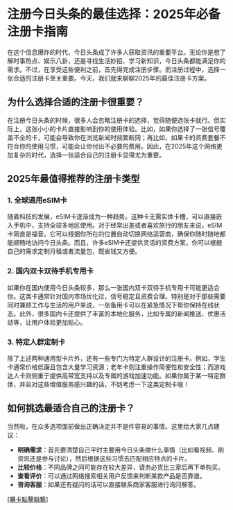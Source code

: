 # 注册今日头条的最佳选择：2025年必备注册卡指南

在这个信息爆炸的时代，今日头条成了许多人获取资讯的重要平台。无论你是想了解时事热点、娱乐八卦，还是寻找生活妙招、学习新知识，今日头条都能满足你的需求。不过，在享受这些便利之前，首先得完成注册步骤。而注册过程中，选择一张合适的注册卡至关重要。今天，我们就来聊聊2025年的最佳注册卡方案。

## 为什么选择合适的注册卡很重要？

在注册今日头条的时候，很多人会忽略注册卡的选择，觉得随便选张卡就行。但实际上，这张小小的卡片直接影响到你的使用体验。比如，如果你选择了一张信号覆盖不全的卡，可能会导致你在浏览新闻时频繁断网；再比如，如果卡的资费套餐不符合你的使用习惯，可能会让你付出不必要的费用。因此，在2025年这个网络更加复杂的时代，选择一张适合自己的注册卡显得尤为重要。

## 2025年最值得推荐的注册卡类型

### 1. 全球通用eSIM卡

随着科技的发展，eSIM卡逐渐成为一种趋势。这种卡无需实体卡槽，可以直接嵌入手机中，支持全球多地区使用。对于经常出差或者喜欢旅行的朋友来说，eSIM卡简直是福音。它可以根据你所在的位置自动切换网络运营商，确保你随时随地都能顺畅地访问今日头条。而且，许多eSIM卡还提供灵活的资费方案，你可以根据自己的需求定制月租或者流量包，既省钱又方便。

### 2. 国内双卡双待手机专用卡

如果你在国内使用今日头条较多，那么一张国内双卡双待手机专用卡可能更适合你。这类卡通常针对国内市场优化过，信号稳定且资费合理。特别是对于那些需要同时兼顾工作与生活的用户来说，一张备用卡可以在紧急情况下帮你保持在线状态。此外，很多国内卡还提供了丰富的本地化服务，比如专属的新闻推送、优惠活动等，让用户体验更加贴心。

### 3. 特定人群定制卡

除了上述两种通用型卡片外，还有一些专门为特定人群设计的注册卡。例如，学生卡通常价格低廉且包含大量学习资源；老年卡则注重操作简便性和安全性；而游戏达人卡则侧重于提供高带宽支持以及专属的游戏加速功能。如果你属于某一特定群体，并且对这些增值服务感兴趣的话，不妨考虑一下这类定制卡哦！

## 如何挑选最适合自己的注册卡？

当然啦，在众多选项面前做出正确决定并不是件容易的事情。这里给大家几点建议：

- **明确需求**：首先要清楚自己平时主要用今日头条做什么事情（比如看视频、刷资讯还是参与讨论），然后根据这些习惯去匹配相应特点的卡片。
- **比较价格**：不同品牌之间可能存在较大差异，请务必货比三家后再下单购买。
- **查看评价**：可以通过网络搜索相关用户反馈来判断某款产品是否靠谱。
- **咨询客服**：如果还有疑问的话可以直接联系商家客服进行询问解答。

[[購卡點擊聯繫](https://t.me/s/esim1088)]